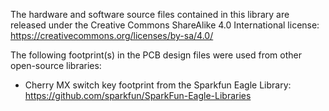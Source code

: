 The hardware and software source files contained in this library are released under the Creative Commons ShareAlike 4.0 International license: https://creativecommons.org/licenses/by-sa/4.0/

The following footprint(s) in the PCB design files were used from other open-source libraries:
 - Cherry MX switch key footprint from the Sparkfun Eagle Library: https://github.com/sparkfun/SparkFun-Eagle-Libraries
